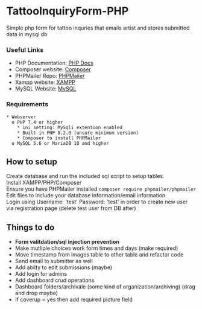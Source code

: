 # TattooInquiryForm-PHP
Simple php form for tattoo inquries that emails artist and stores submitted data in mysql db
### Useful Links

* PHP Documentation: [PHP Docs](https://www.php.net/docs.php)
* Composer website: [Composer](https://getcomposer.org/)
* PHPMailer Repo: [PHPMailer](https://github.com/PHPMailer/PHPMailer)
* Xampp website: [XAMPP](https://www.apachefriends.org/)
* MySQL Website: [MySQL](https://www.mysql.com/)

### Requirements

```
* Webserver
  o PHP 7.4 or higher
    * ini setting: MySqli extention enabled
    * Built in PHP 8.2.0 (unsure minimum version)
    * Composer to install PHPMailer
  o MySQL 5.6 or MariaDB 10 and higher
```

## How to setup

Create database and run the included sql script to setup tables.<br />
Install XAMPP/PHP/Composer<br />
Ensure you have PHPMailer installed ```composer require phpmailer/phpmailer```<br />
Edit files to include your database information/email information<br />
Login using Username: 'test' Password: 'test' in order to create new user via registration page (delete test user from DB after)

## Things to do
* **Form valitdation/sql injection prevention <br />**
* Make mutliple choices work form times and days (make required) <br />
* Move timestamp from images table to other table and refactor code <br />
* Send email to submitter as well <br />
* Add abilty to edit submissions (maybe) <br />
* Add login for admins <br />
* Add dashboard crud operations <br />
* Dashboard folders/archivale (some kind of organization/archiving) (drag and drop maybe) <br />
* If coverup = yes then add required picture field<br />
